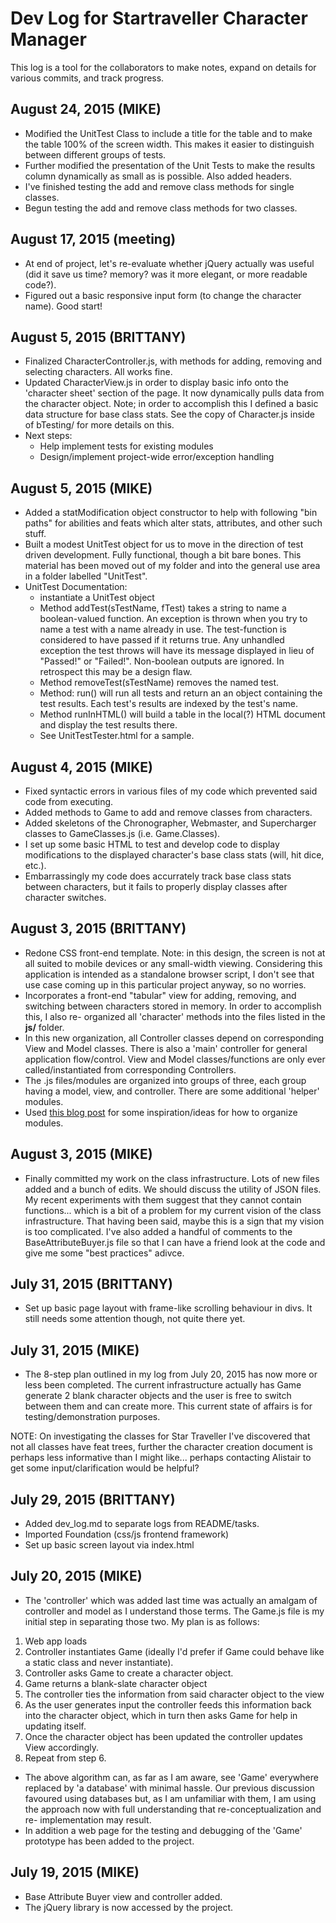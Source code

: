 # Dev Log for Startraveller Character Manager

This log is a tool for the collaborators to make notes, expand on details for
various commits, and track progress.

## August 24, 2015 (MIKE)
- Modified the UnitTest Class to include a title for the table and to make the 
table 100% of the screen width.  This makes it easier to distinguish between 
different groups of tests.
- Further modified the presentation of the Unit Tests to make the results 
column dynamically as small as is possible.  Also added headers.
- I've finished testing the add and remove class methods for single classes.
- Begun testing the add and remove class methods for two classes.

## August 17, 2015 (meeting)
- At end of project, let's re-evaluate whether jQuery actually was useful (did it save us time? memory? was it more elegant, or more readable code?).
- Figured out a basic responsive input form (to change the character name). Good start!

## August 5, 2015 (BRITTANY)
- Finalized CharacterController.js, with methods for adding, removing and
selecting characters. All works fine.
- Updated CharacterView.js in order to display basic info onto the 'character
sheet' section of the page. It now dynamically pulls data from the character
object. Note; in order to accomplish this I defined a basic data structure for
base class stats. See the copy of Character.js inside of bTesting/ for more
details on this.
- Next steps:
  - Help implement tests for existing modules
  - Design/implement project-wide error/exception handling

## August 5, 2015 (MIKE)
- Added a statModification object constructor to help with following "bin 
paths" for abilities and feats which alter stats, attributes, and other
such stuff.  
- Built a modest UnitTest object for us to move in the direction of test
driven development.  Fully functional, though a bit bare bones.  This material
has been moved out of my folder and into the general use area in a folder 
labelled "UnitTest".
- UnitTest Documentation:
  - instantiate a UnitTest object
  - Method addTest(sTestName, fTest) takes a string to name a boolean-valued
  function.  An exception is thrown when you try to name a test with a name
  already in use.  The test-function is considered to have passed if it 
  returns true.  Any unhandled exception the test throws will have its
  message displayed in lieu of "Passed!" or "Failed!".  Non-boolean outputs
  are ignored.  In retrospect this may be a design flaw.
  - Method removeTest(sTestName) removes the named test.
  - Method: run() will run all tests and return an an object containing the 
  test results.  Each test's results are indexed by the test's name.
  - Method runInHTML() will build a table in the local(?) HTML document and 
  display the test results there.
  - See UnitTestTester.html for a sample.  

## August 4, 2015 (MIKE)
- Fixed syntactic errors in various files of my code which prevented said code
from executing. 
- Added methods to Game to add and remove classes from characters.
- Added skeletons of the Chronographer, Webmaster, and Supercharger classes to
GameClasses.js (i.e. Game.Classes).
- I set up some basic HTML to test and develop code to display modifications to
the displayed character's base class stats (will, hit dice, etc.).  
- Embarrassingly my code does accurrately track base class stats between 
characters, but it fails to properly display classes after character switches.

## August 3, 2015 (BRITTANY)
- Redone CSS front-end template. Note: in this design, the screen is not at
all suited to mobile devices or any small-width viewing. Considering this
application is intended as a standalone browser script, I don't see that use
case coming up in this particular project anyway, so no worries.
- Incorporates a front-end "tabular" view for adding, removing, and switching
between characters stored in memory. In order to accomplish this, I also re-
organized all 'character' methods into the files listed in the **js/** folder.
- In this new organization, all Controller classes depend on corresponding
View and Model classes. There is also a 'main' controller for general
application flow/control. View and Model classes/functions are only ever
called/instantiated from corresponding Controllers.
- The .js files/modules are organized into groups of three, each group having
a model, view, and controller. There are some additional 'helper' modules.
- Used [this blog post](http://toddmotto.com/mastering-the-module-pattern)
for some inspiration/ideas for how to organize modules.

## August 3, 2015 (MIKE)
- Finally committed my work on the class infrastructure.  Lots of new files 
added and a bunch of edits.  We should discuss the utility of JSON files.  My
recent experiments with them suggest that they cannot contain functions... 
which is a bit of a problem for my current vision of the class
infrastructure.  That having been said, maybe this is a sign that my vision is
too complicated.  I've also added a handful of comments to the
BaseAttributeBuyer.js file so that I can have a friend look at the code and
give me some "best practices" adivce.

## July 31, 2015 (BRITTANY)
- Set up basic page layout with frame-like scrolling behaviour in divs. It
still needs some attention though, not quite there yet.

## July 31, 2015 (MIKE)
- The 8-step plan outlined in my log from July 20, 2015 has now more or less
been completed.  The current infrastructure actually has Game generate 2 blank 
character objects and the user is free to switch between them and can create 
more.  This current state of affairs is for testing/demonstration purposes.

NOTE: On investigating the classes for Star Traveller I've discovered that not 
all classes have feat trees, further the character creation document is
perhaps less informative than I might like... perhaps contacting Alistair to
get some input/clarification would be helpful?

## July 29, 2015 (BRITTANY)
- Added dev_log.md to separate logs from README/tasks.
- Imported Foundation (css/js frontend framework)
- Set up basic screen layout via index.html

## July 20, 2015 (MIKE)
- The 'controller' which was added last time was actually an amalgam of
controller and model as I understand those terms.  The Game.js file is my
initial step in separating those two.  My plan is as follows:

1. Web app loads
2. Controller instantiates Game (ideally I'd prefer if Game could behave
like a static class and never instantiate).
3. Controller asks Game to create a character object.
4. Game returns a blank-slate character object
5. The controller ties the information from said character object to the view
6. As the user generates input the controller feeds this information back into
the character object, which in turn then asks Game for help in updating itself.
7. Once the character object has been updated the controller updates View accordingly.
8. Repeat from step 6.

- The above algorithm can, as far as I am aware, see 'Game' everywhere
replaced by 'a database' with minimal hassle.  Our previous discussion
favoured using databases but, as I am unfamiliar with them, I am using the
approach now with full understanding that re-conceptualization and re-
implementation may result.
- In addition a web page for the testing and debugging of the 'Game' prototype
has been added to the project.

## July 19, 2015 (MIKE)
- Base Attribute Buyer view and controller added.
- The jQuery library is now accessed by the project.
